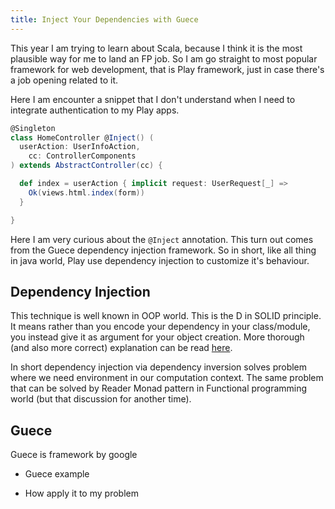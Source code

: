 ```yaml
---
title: Inject Your Dependencies with Guece
---
```



This year I am trying to learn about Scala, because I think it is the most plausible way for me to land an FP job. So I am go straight to most popular framework for web development, that is Play framework, just in case there's a job opening related to it.

Here I am encounter a snippet that I don't understand  when I need to integrate authentication to my Play apps.

```scala
@Singleton
class HomeController @Inject() (
  userAction: UserInfoAction,
    cc: ControllerComponents
) extends AbstractController(cc) {

  def index = userAction { implicit request: UserRequest[_] =>
    Ok(views.html.index(form))
  }

}
```

Here I am very curious about the `@Inject` annotation. This turn out comes from the Guece dependency injection framework. So in short, like all thing in java world, Play use dependency injection to customize it's behaviour.

## Dependency Injection


This technique is well known in OOP world. This is the D in SOLID principle. It means rather than you encode your dependency in your class/module, you instead give it as argument for your object creation. More thorough (and also more correct) explanation can be read [here](https://github.com/google/guice/wiki/Motivation). 

In short dependency injection via dependency inversion solves problem where we need environment in our computation context. The same problem that can be solved by Reader Monad pattern in Functional programming world (but that discussion for another time).

## Guece
Guece is framework by google 


* Guece example

* How apply it to my problem
